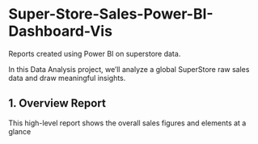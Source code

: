 # Super-Store-Sales-Power-BI-Dashboard-Vis

Reports created using Power BI on superstore data.

In this Data Analysis project, we’ll analyze a global SuperStore raw sales data and draw meaningful insights.

## 1. Overview Report
This high-level report shows the overall sales figures and elements at a glance
